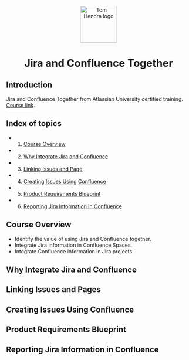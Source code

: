 <div align=center>
<img alt="Tom Hendra logo" src="https://res.cloudinary.com/tomhendra/image/upload/v1567091669/tomhendra-logo/tomhendra-logo-round-1024.png" width="100" />
<h1>Jira and Confluence Together</h1>
</div>

## Introduction

Jira and Confluence Together from Atlassian University certified training. [Course link](https://training.atlassian.com/jira-confluence-together).

## Index of topics

- 1. [Course Overview](#course-overview)
- 2. [Why Integrate Jira and Confluence](#why-integrate-jira-and-confluence)
- 3. [Linking Issues and Page](#linking-issues-and-pages)
- 4. [Creating Issues Using Confluence](#creating-issues-using-confluence)
- 5. [Product Requirements Blueprint](#product-requirements-blueprint)
- 6. [Reporting Jira Information in Confluence](#reporting-jira-information-in-confluence)

## Course Overview

- Identify the value of using Jira and Confluence together.
- Integrate Jira information in Confluence Spaces.
- Integrate Confluence information in Jira projects.

## Why Integrate Jira and Confluence

## Linking Issues and Pages

## Creating Issues Using Confluence

## Product Requirements Blueprint

## Reporting Jira Information in Confluence
